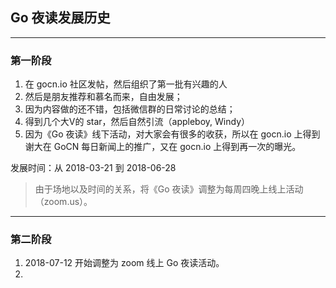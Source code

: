 ## Go 夜读发展历史

----

### 第一阶段

1. 在 gocn.io 社区发帖，然后组织了第一批有兴趣的人
2. 然后是朋友推荐和慕名而来，自由发展；
3. 因为内容做的还不错，包括微信群的日常讨论的总结；
4. 得到几个大V的 star，然后自然引流（appleboy, Windy）
5. 因为《Go 夜读》线下活动，对大家会有很多的收获，所以在 gocn.io 上得到谢大在 GoCN 每日新闻上的推广，又在 gocn.io 上得到再一次的曝光。

发展时间：从 2018-03-21 到 2018-06-28

>由于场地以及时间的关系，将《Go 夜读》调整为每周四晚上线上活动（zoom.us）。

----

### 第二阶段

1. 2018-07-12 开始调整为 zoom 线上 Go 夜读活动。
2. 

